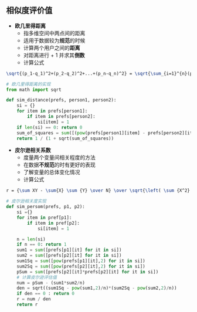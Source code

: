 ## 相似度评价值

- **欧几里得距离**
    - 指多维空间中两点间的距离
    - 适用于数据较为**规范**的时候
    - 计算两个用户之间的**距离**
    - 对距离进行 + 1 并求其**倒数**
    - 计算公式 
```tex
\sqrt{(p_1-q_1)^2+(p_2-q_2)^2+...+(p_n-q_n)^2} = \sqrt{\sum_{i=1}^{n}(p_i-q_i)^2}
```

```python
# 欧几里得距离的实现
from math import sqrt

def sim_distance(prefs, person1, person2):
    si = {}
    for item in prefs[person1]:
        if item in prefs[person2]:
            si[item] = 1
    if len(si) == 0: return 0
    sum_of_squares = sum([(pow(prefs[person1][item] - prefs[person2][item]),2)for item in prefs[person1] if item in prefs[person2]])
    return 1 / (1 + sqrt(sum_of_squares))
```

- **皮尔逊相关系数**
    - 度量两个变量间相关程度的方法
    - 在数据**不规范**的时有更好的表现
    - 了解变量的总体变化情况
    - 计算公式 
```tex
r = {\sum XY - \sum{X} \sum {Y} \over N} \over \sqrt{\left( \sum {X^2} - (\sum X)^2\over N  \right)- \left( \sum {Y^2} - (\sum Y)^2\over N  \right)}
```

```python
# 皮尔逊相关度实现
def sim_persom(prefs, p1, p2):
    si ={}
    for item in pref[p1]:
        if item in pref[p2]:
            si[item] = 1

    n = len(si)
    if n == 0: return 1
    sum1 = sum([prefs[p1][it] for it in si])
    sum2 = sum([prefs[p2][it] for it in si])
    sum1Sq = sum([pow(prefs[p1][it],2) for it in si])
    sum2Sq = sum([pow(prefs[p2][it],2) for it in si])
    pSum = sum([prefs[p2][it]*prefs[p2][it] for it in si])
    # 计算皮尔逊评估值
    num = pSum - (sum1*sum2/n)
    den = sqrt((sum1Sq - pow(sum1,2)/n)*(sum2Sq - pow(sum2,2)/n))
    if den == 0 : return 0
    r = num / den
    return r
```